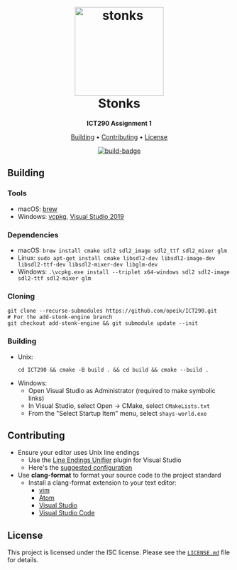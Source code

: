<h1 align="center">
  <br>
  <img src="https://i.imgur.com/r9L3Px0.png" alt="stonks" width="200"></a>
  <br>
    Stonks
  <br>
</h1>

<p align=center>
  <b> ICT290 Assignment 1 </b>
</p>

<p align="center">
  <a href="#building">Building</a> •
  <a href="#contributing">Contributing</a> •
  <a href="#license">License</a>
</p>

<p align="center">
  <a href="https://travis-ci.com/opeik/ICT290"> <img src="https://travis-ci.com/opeik/ICT290.svg?token=2cgrDpWeJERSzmm7HcTg&branch=develop"
     alt="build-badge"> </a>
</p>

## Building
### Tools
* macOS: [brew][brew-dl]
* Windows: [vcpkg][vcpkg-dl], [Visual Studio 2019][VS2019-dl]

### Dependencies
* macOS: `brew install cmake sdl2 sdl2_image sdl2_ttf sdl2_mixer glm`
* Linux: `sudo apt-get install cmake libsdl2-dev libsdl2-image-dev
    libsdl2-ttf-dev libsdl2-mixer-dev libglm-dev`
* Windows: `.\vcpkg.exe install --triplet x64-windows sdl2 sdl2-image sdl2-ttf
    sdl2-mixer glm`

### Cloning
```
git clone --recurse-submodules https://github.com/opeik/ICT290.git
# For the add-stonk-engine branch
git checkout add-stonk-engine && git submodule update --init
```

### Building
* Unix:
    ```
    cd ICT290 && cmake -B build . && cd build && cmake --build .
    ```
* Windows:
    * Open Visual Studio as Administrator (required to make symbolic links)
    * In Visual Studio, select Open → CMake, select `CMakeLists.txt`
    * From the "Select Startup Item" menu, select `shays-world.exe`

## Contributing
* Ensure your editor uses Unix line endings
    * Use the [Line Endings Unifier][leu-dl]
      plugin for Visual Studio
    * Here's the [suggested configuration][leu-config]
* Use **clang-format** to format your source code to the project standard
    * Install a clang-format extension to your text editor:
        * [vim][clang-format-vim]
        * [Atom][clang-format-atom]
        * [Visual Studio][clang-format-vs]
        * [Visual Studio Code][clang-format-vsc]

## License
This project is licensed under the ISC license. Please see the [`LICENSE.md`](LICENSE.md) file
for details.

[clang-format-vim]: https://github.com/rhysd/vim-clang-format
[clang-format-atom]: https://atom.io/packages/clang-format
[clang-format-vsc]: https://marketplace.visualstudio.com/items?itemName=xaver.clang-format
[clang-format-vs]: https://marketplace.visualstudio.com/items?itemName=mynkow.FormatdocumentonSave
[leu-config]: https://i.imgur.com/ZONPHau.png
[leu-dl]: https://marketplace.visualstudio.com/items?itemName=JakubBielawa.LineEndingsUnifier
[VS2019-dl]: https://visualstudio.microsoft.com/thank-you-downloading-visual-studio/?sku=Community&rel=16
[vcpkg-dl]: https://github.com/microsoft/vcpkg
[brew-dl]: https://brew.sh
